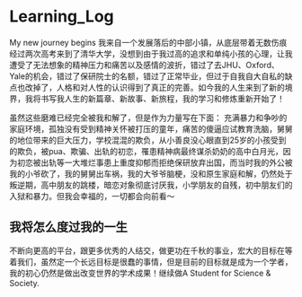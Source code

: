 # Learning_Log
My new journey begins
我来自一个发展落后的中部小镇，从底层带着无数伤痕经过两次高考来到了清华大学，没想到由于我过高的追求和单纯小孩的心理，让我遭受了无法想象的精神压力和痛苦以及感情的波折，错过了去JHU、Oxford、Yale的机会，错过了保研院士的名额，错过了正常毕业，但过于自我自大自私的缺点也改掉了，人格和对人性的认识得到了真正的完善。如今我的人生来到了新的境界，我将书写我人生的新篇章、新故事、新旅程，我的学习和修炼重新开始了！

虽然这些磨难已经完全被我和解了，但是作为力量写在下面：
充满暴力和争吵的家庭环境，孤独没有受到精神关怀被打压的童年，痛苦的傻逼应试教育洗脑，舅舅的地位带来的巨大压力，学校混混的欺负，从小善良没心眼直到25岁的小孩受到的欺负，被pua、欺骗、出轨的初恋，罹患精神病最终谋杀奶奶的高中白月光，因为初恋被出轨等一大堆烂事患上重度抑郁而拒绝保研放弃出国，而当时我的外公被我的小爷砍了，我的舅舅出车祸，我的大爷爷脑梗，没和原生家庭和解，仍然处于叛逆期，高中朋友的跳楼，暗恋对象彻底讨厌我，小学朋友的自残，初中朋友们的入狱和暴力。但我会幸福的，一切都会向前看～

## 我将怎么度过我的一生
不断向更高的平台，跟更多优秀的人结交，做更功在千秋的事业，宏大的目标在等着我们，虽然定一个长远目标是很蠢的事情，但是目前的目标就是成为一个学者，我的初心仍然是做出改变世界的学术成果！继续做A Student for Science & Society.
